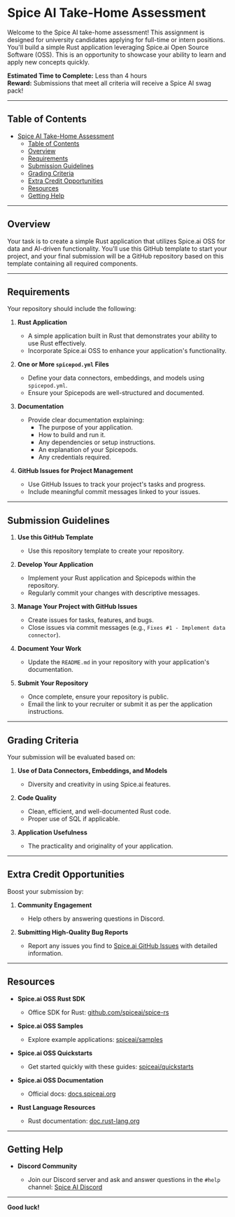 # Spice AI Take-Home Assessment

Welcome to the Spice AI take-home assessment! This assignment is designed for university candidates applying for full-time or intern positions. You'll build a simple Rust application leveraging Spice.ai Open Source Software (OSS). This is an opportunity to showcase your ability to learn and apply new concepts quickly.

**Estimated Time to Complete:** Less than 4 hours  
**Reward:** Submissions that meet all criteria will receive a Spice AI swag pack!

---

## Table of Contents

- [Spice AI Take-Home Assessment](#spice-ai-take-home-assessment)
  - [Table of Contents](#table-of-contents)
  - [Overview](#overview)
  - [Requirements](#requirements)
  - [Submission Guidelines](#submission-guidelines)
  - [Grading Criteria](#grading-criteria)
  - [Extra Credit Opportunities](#extra-credit-opportunities)
  - [Resources](#resources)
  - [Getting Help](#getting-help)

---

## Overview

Your task is to create a simple Rust application that utilizes Spice.ai OSS for data and AI-driven functionality. You'll use this GitHub template to start your project, and your final submission will be a GitHub repository based on this template containing all required components.

---

## Requirements

Your repository should include the following:

1. **Rust Application**

   - A simple application built in Rust that demonstrates your ability to use Rust effectively.
   - Incorporate Spice.ai OSS to enhance your application's functionality.

2. **One or More `spicepod.yml` Files**

   - Define your data connectors, embeddings, and models using `spicepod.yml`.
   - Ensure your Spicepods are well-structured and documented.

3. **Documentation**

   - Provide clear documentation explaining:
     - The purpose of your application.
     - How to build and run it.
     - Any dependencies or setup instructions.
     - An explanation of your Spicepods.
     - Any credentials required.

4. **GitHub Issues for Project Management**
   - Use GitHub Issues to track your project's tasks and progress.
   - Include meaningful commit messages linked to your issues.

---

## Submission Guidelines

1. **Use this GitHub Template**

   - Use this repository template to create your repository.

2. **Develop Your Application**

   - Implement your Rust application and Spicepods within the repository.
   - Regularly commit your changes with descriptive messages.

3. **Manage Your Project with GitHub Issues**

   - Create issues for tasks, features, and bugs.
   - Close issues via commit messages (e.g., `Fixes #1 - Implement data connector`).

4. **Document Your Work**

   - Update the `README.md` in your repository with your application's documentation.

5. **Submit Your Repository**
   - Once complete, ensure your repository is public.
   - Email the link to your recruiter or submit it as per the application instructions.

---

## Grading Criteria

Your submission will be evaluated based on:

1. **Use of Data Connectors, Embeddings, and Models**

   - Diversity and creativity in using Spice.ai features.

2. **Code Quality**

   - Clean, efficient, and well-documented Rust code.
   - Proper use of SQL if applicable.

3. **Application Usefulness**
   - The practicality and originality of your application.

---

## Extra Credit Opportunities

Boost your submission by:

1. **Community Engagement**

   - Help others by answering questions in Discord.

2. **Submitting High-Quality Bug Reports**
   - Report any issues you find to [Spice.ai GitHub Issues](https://github.com/spiceai/spiceai/issues) with detailed information.

---

## Resources

- **Spice.ai OSS Rust SDK**

  - Office SDK for Rust: [github.com/spiceai/spice-rs](https://github.com/spiceai/spice-rs)

- **Spice.ai OSS Samples**

  - Explore example applications: [spiceai/samples](https://github.com/spiceai/samples)

- **Spice.ai OSS Quickstarts**

  - Get started quickly with these guides: [spiceai/quickstarts](https://github.com/spiceai/quickstarts)

- **Spice.ai OSS Documentation**

  - Official docs: [docs.spiceai.org](https://docs.spiceai.org)

- **Rust Language Resources**
  - Rust documentation: [doc.rust-lang.org](https://doc.rust-lang.org)

---

## Getting Help

- **Discord Community**

  - Join our Discord server and ask and answer questions in the `#help` channel: [Spice AI Discord](https://discord.gg/kZnTfneP5u)

---

**Good luck!**
